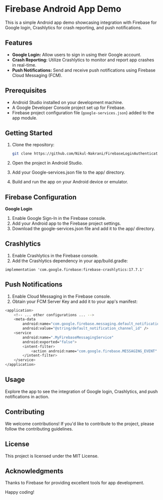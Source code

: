 # Firebase Android App Demo

This is a simple Android app demo showcasing integration with Firebase for Google login, Crashlytics for crash reporting, and push notifications.

## Features

- **Google Login:** Allow users to sign in using their Google account.
- **Crash Reporting:** Utilize Crashlytics to monitor and report app crashes in real-time.
- **Push Notifications:** Send and receive push notifications using Firebase Cloud Messaging (FCM).

## Prerequisites

- Android Studio installed on your development machine.
- A Google Developer Console project set up for Firebase.
- Firebase project configuration file (`google-services.json`) added to the app module.

## Getting Started

1. Clone the repository:

   ```bash
   git clone https://github.com/Nikul-Nakrani/FirebaseLoginAuthentication.git


1. Open the project in Android Studio.
2. Add your Google-services.json file to the app/ directory.
3. Build and run the app on your Android device or emulator.

## Firebase Configuration
**Google Login**
1. Enable Google Sign-In in the Firebase console.
2. Add your Android app to the Firebase project settings.
3. Download the google-services.json file and add it to the app/ directory.

## Crashlytics
1. Enable Crashlytics in the Firebase console.
2. Add the Crashlytics dependency in your app/build.gradle:
```
implementation 'com.google.firebase:firebase-crashlytics:17.7.1'
```


## Push Notifications
1. Enable Cloud Messaging in the Firebase console.
2. Obtain your FCM Server Key and add it to your app's manifest:


```bash
<application>
    <!-- ... other configurations ... -->
    <meta-data
        android:name="com.google.firebase.messaging.default_notification_channel_id"
        android:value="@string/default_notification_channel_id" />
    <service
        android:name=".MyFirebaseMessagingService"
        android:exported="false">
        <intent-filter>
            <action android:name="com.google.firebase.MESSAGING_EVENT" />
        </intent-filter>
    </service>
</application>

```


## Usage
Explore the app to see the integration of Google login, Crashlytics, and push notifications in action.

## Contributing
We welcome contributions! If you'd like to contribute to the project, please follow the contributing guidelines.

## License
This project is licensed under the MIT License.


## Acknowledgments
Thanks to Firebase for providing excellent tools for app development.


Happy coding!



